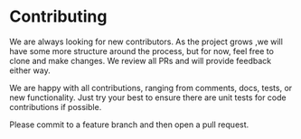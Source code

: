 # Contributing

We are always looking for new contributors. As the project grows ,we will have some more structure around the process, but for now, feel free to clone and make changes. We review all PRs and will provide feedback either way. 

We are happy with all contributions, ranging from comments, docs, tests, or new functionality. Just try your best to ensure there are unit tests for code contributions if possible.

Please commit to a feature branch and then open a pull request.